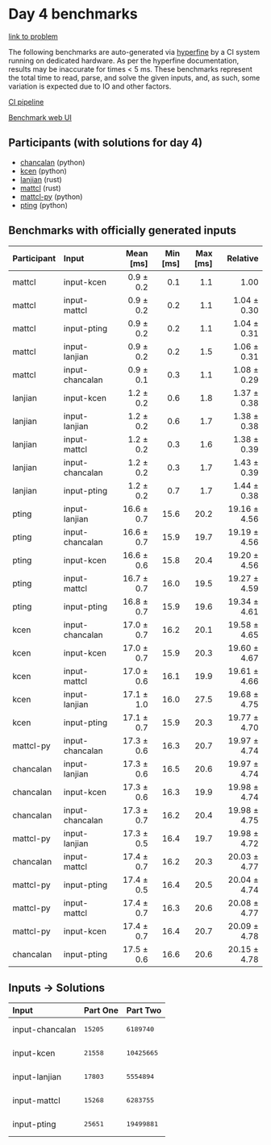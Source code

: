# Day 4 benchmarks

[link to problem](https://adventofcode.com/2023/day/4)

The following benchmarks are auto-generated via
[hyperfine](https://github.com/sharkdp/hyperfine) by a CI system running on
dedicated hardware. As per the hyperfine documentation, results may be
inaccurate for times < 5 ms. These benchmarks represent the total time to read,
parse, and solve the given inputs, and, as such, some variation is expected due
to IO and other factors.

[CI pipeline](http://ci.papercode.net:8080/teams/main/pipelines/aoc2023)

[Benchmark web UI](https://aoc.ancalagon.black)


## Participants (with solutions for day 4)

- [chancalan](https://github.com/chancalan/aoc2023) (python)
- [kcen](https://github.com/kcen/aoc2023) (python)
- [lanjian](https://github.com/lanjian/aoc-2023) (rust)
- [mattcl](https://github.com/mattcl/aoc2023) (rust)
- [mattcl-py](https://github.com/mattcl/aoc2023-py) (python)
- [pting](https://github.com/pting/aoc2023) (python)


## Benchmarks with officially generated inputs

| Participant | Input | Mean [ms] | Min [ms] | Max [ms] | Relative |
|:---|:---|---:|---:|---:|---:|
| mattcl | input-kcen | 0.9 ± 0.2 | 0.1 | 1.1 | 1.00 |
| mattcl | input-mattcl | 0.9 ± 0.2 | 0.2 | 1.1 | 1.04 ± 0.30 |
| mattcl | input-pting | 0.9 ± 0.2 | 0.2 | 1.1 | 1.04 ± 0.31 |
| mattcl | input-lanjian | 0.9 ± 0.2 | 0.2 | 1.5 | 1.06 ± 0.31 |
| mattcl | input-chancalan | 0.9 ± 0.1 | 0.3 | 1.1 | 1.08 ± 0.29 |
| lanjian | input-kcen | 1.2 ± 0.2 | 0.6 | 1.8 | 1.37 ± 0.38 |
| lanjian | input-lanjian | 1.2 ± 0.2 | 0.6 | 1.7 | 1.38 ± 0.38 |
| lanjian | input-mattcl | 1.2 ± 0.2 | 0.3 | 1.6 | 1.38 ± 0.39 |
| lanjian | input-chancalan | 1.2 ± 0.2 | 0.3 | 1.7 | 1.43 ± 0.39 |
| lanjian | input-pting | 1.2 ± 0.2 | 0.7 | 1.7 | 1.44 ± 0.38 |
| pting | input-lanjian | 16.6 ± 0.7 | 15.6 | 20.2 | 19.16 ± 4.56 |
| pting | input-chancalan | 16.6 ± 0.7 | 15.9 | 19.7 | 19.19 ± 4.56 |
| pting | input-kcen | 16.6 ± 0.6 | 15.8 | 20.4 | 19.20 ± 4.56 |
| pting | input-mattcl | 16.7 ± 0.7 | 16.0 | 19.5 | 19.27 ± 4.59 |
| pting | input-pting | 16.8 ± 0.7 | 15.9 | 19.6 | 19.34 ± 4.61 |
| kcen | input-chancalan | 17.0 ± 0.7 | 16.2 | 20.1 | 19.58 ± 4.65 |
| kcen | input-kcen | 17.0 ± 0.7 | 15.9 | 20.3 | 19.60 ± 4.67 |
| kcen | input-mattcl | 17.0 ± 0.6 | 16.1 | 19.9 | 19.61 ± 4.66 |
| kcen | input-lanjian | 17.1 ± 1.0 | 16.0 | 27.5 | 19.68 ± 4.75 |
| kcen | input-pting | 17.1 ± 0.7 | 15.9 | 20.3 | 19.77 ± 4.70 |
| mattcl-py | input-chancalan | 17.3 ± 0.6 | 16.3 | 20.7 | 19.97 ± 4.74 |
| chancalan | input-lanjian | 17.3 ± 0.6 | 16.5 | 20.6 | 19.97 ± 4.74 |
| chancalan | input-kcen | 17.3 ± 0.6 | 16.3 | 19.9 | 19.98 ± 4.74 |
| chancalan | input-chancalan | 17.3 ± 0.7 | 16.2 | 20.4 | 19.98 ± 4.75 |
| mattcl-py | input-lanjian | 17.3 ± 0.5 | 16.4 | 19.7 | 19.98 ± 4.72 |
| chancalan | input-mattcl | 17.4 ± 0.7 | 16.2 | 20.3 | 20.03 ± 4.77 |
| mattcl-py | input-pting | 17.4 ± 0.5 | 16.4 | 20.5 | 20.04 ± 4.74 |
| mattcl-py | input-mattcl | 17.4 ± 0.7 | 16.3 | 20.6 | 20.08 ± 4.77 |
| mattcl-py | input-kcen | 17.4 ± 0.7 | 16.4 | 20.7 | 20.09 ± 4.78 |
| chancalan | input-pting | 17.5 ± 0.6 | 16.6 | 20.6 | 20.15 ± 4.78 |


## Inputs -> Solutions

| Input | Part One | Part Two |
|:---|:---|:---|
|input-chancalan|<pre>15205</pre>|<pre>6189740</pre>|
|input-kcen|<pre>21558</pre>|<pre>10425665</pre>|
|input-lanjian|<pre>17803</pre>|<pre>5554894</pre>|
|input-mattcl|<pre>15268</pre>|<pre>6283755</pre>|
|input-pting|<pre>25651</pre>|<pre>19499881</pre>|